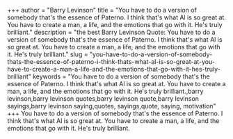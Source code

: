+++
author = "Barry Levinson"
title = "You have to do a version of somebody that's the essence of Paterno. I think that's what Al is so great at. You have to create a man, a life, and the emotions that go with it. He's truly brilliant."
description = "the best Barry Levinson Quote: You have to do a version of somebody that's the essence of Paterno. I think that's what Al is so great at. You have to create a man, a life, and the emotions that go with it. He's truly brilliant."
slug = "you-have-to-do-a-version-of-somebody-thats-the-essence-of-paterno-i-think-thats-what-al-is-so-great-at-you-have-to-create-a-man-a-life-and-the-emotions-that-go-with-it-hes-truly-brilliant"
keywords = "You have to do a version of somebody that's the essence of Paterno. I think that's what Al is so great at. You have to create a man, a life, and the emotions that go with it. He's truly brilliant.,barry levinson,barry levinson quotes,barry levinson quote,barry levinson sayings,barry levinson saying,quotes, sayings,quote, saying, motivation"
+++
You have to do a version of somebody that's the essence of Paterno. I think that's what Al is so great at. You have to create a man, a life, and the emotions that go with it. He's truly brilliant.
